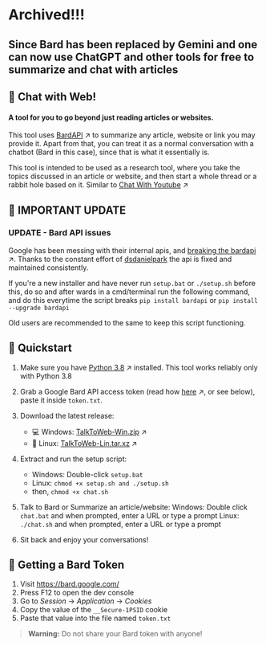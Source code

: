 # Archived!!!
Since Bard has been replaced by Gemini and one can now use ChatGPT and other tools for free to summarize and chat with articles
---
## 💬 Chat with Web!

#### A tool for you to go beyond just reading articles or websites.

This tool uses [BardAPI](https://github.com/dsdanielpark/Bard-API/) ↗ to summarize any article, website or link you may provide it. Apart from that, you can treat it as a normal conversation with a chatbot (Bard in this case), since that is what it essentially is.

This tool is intended to be used as a research tool, where you take the topics discussed in an article or website, and then start a whole thread or a rabbit hole based on it. Similar to [Chat With Youtube](https://github.com/iCaran/Chat-With-Youtube/) ↗

## 🔔 IMPORTANT UPDATE

### UPDATE - Bard API issues

Google has been messing with their internal apis, and [breaking the bardapi](https://github.com/dsdanielpark/Bard-API/issues/80) ↗.
Thanks to the constant effort of [dsdanielpark](https://github.com/dsdanielpark) the api is fixed and maintained consistently.

If you're a new installer and have never run `setup.bat` or `./setup.sh` before this, do so and after wards in a cmd/terminal run the following command, and do this everytime the script breaks
`pip install bardapi` or `pip install --upgrade bardapi`

Old users are recommended to the same to keep this script functioning.

## 🚀 Quickstart

1. Make sure you have [Python 3.8](https://www.python.org/downloads/release/python-3810/) ↗ installed. This tool works reliably only with Python 3.8

2. Grab a Google Bard API access token (read how [here](https://github.com/dsdanielpark/Bard-API#readme) ↗, or see below), paste it inside `token.txt`.

3. Download the latest release:
   - 💻 Windows: [TalkToWeb-Win.zip](https://github.com/iCaran/TalkToWeb/releases/download/v1.0.0/TalkToWeb-Win.zip) ↗
   - 🐧 Linux: [TalkToWeb-Lin.tar.xz](https://github.com/iCaran/TalkToWeb/releases/download/v1.0.0/TalkToWeb-Lin.tar.xz) ↗

4. Extract and run the setup script:
   - Windows: Double-click `setup.bat`
   - Linux: `chmod +x setup.sh and ./setup.sh`
    - then, `chmod +x chat.sh`

5. Talk to Bard or Summarize an article/website:
    Windows: Double click `chat.bat` and when prompted, enter a URL or type a prompt
    Linux: `./chat.sh` and when prompted, enter a URL or type a prompt

6. Sit back and enjoy your conversations!

## 🔑 Getting a Bard Token     

1. Visit https://bard.google.com/  
2. Press F12 to open the dev console     
3. Go to *Session* -> *Application* -> *Cookies*         
4. Copy the value of the `__Secure-1PSID` cookie   
5. Paste that value into the file named `token.txt`   

> **Warning:** Do not share your Bard token with anyone!
